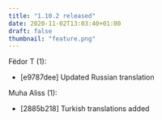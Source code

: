 ```yaml
---
title: "1.10.2 released"
date: 2020-11-02T13:03:40+01:00
draft: false
thumbnail: "feature.png"
---
```


Fëdor T (1):
  * [e9787dee] Updated Russian translation

Muha Aliss (1):
  * [2885b218] Turkish translations added

